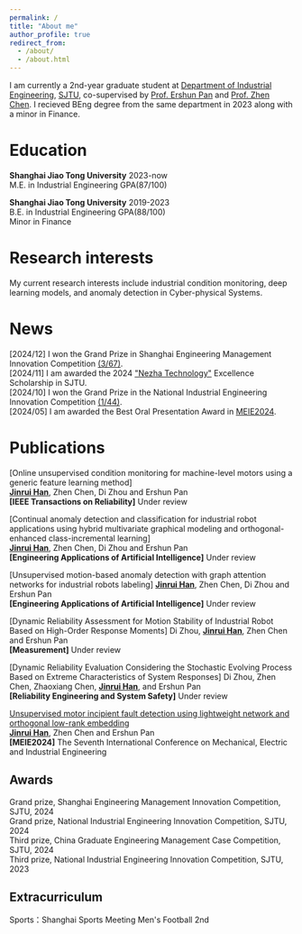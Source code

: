 ```yaml
---
permalink: /
title: "About me"
author_profile: true
redirect_from: 
  - /about/
  - /about.html
---
```


I am currently a 2nd-year graduate student at [Department of Industrial Engineering](https://ieem.sjtu.edu.cn/), [SJTU](https://en.sjtu.edu.cn/), co-supervised by [Prof. Ershun Pan](https://me.sjtu.edu.cn/teacher_directory1/panershun.html) and [Prof. Zhen Chen](https://me.sjtu.edu.cn/teacher_directory1/chenzhen.html). I recieved BEng degree from the same department in 2023 along with a minor in Finance.

Education
======
**Shanghai Jiao Tong University**  2023-now<br />
M.E. in  Industrial Engineering GPA(87/100)<br />

**Shanghai Jiao Tong University**  2019-2023<br />
B.E. in  Industrial Engineering  GPA(88/100) <br />
Minor in Finance 


Research interests
======
My current research interests include industrial condition monitoring, deep learning models, and anomaly detection in Cyber-physical Systems.

News
======
[2024/12] I won the Grand Prize in Shanghai Engineering Management Innovation Competition [(3/67)](https://mpa.usst.edu.cn/2024/1217/c12128a332457/page.htm).<br />
[2024/11] I am awarded the 2024 ["Nezha Technology"](https://www.nuzarsurf.com/en/) Excellence Scholarship in SJTU.<br />
[2024/10] I won the Grand Prize in the National Industrial Engineering Innovation Competition [(1/44)](https://news.sjtu.edu.cn/jdyw/20241105/203657.html).<br />
[2024/05] I am awarded the Best Oral Presentation Award in [MEIE2024](https://mp.weixin.qq.com/s?__biz=MzkxMDYyNzMwMQ==&mid=2247489554&idx=2&sn=12d8c7bcd473ec07aaaf233614b6aa18&chksm=c129c098f65e498ef4afe36c73738124e9e8c4cf1e83f19385a35d2e6994ba9788eae80abe4d&token=442490193&lang=zh_CN#rd). 

Publications
======
[Online unsupervised condition monitoring for machine-level motors using a generic feature learning method]<br />
**<u>Jinrui Han</u>**, Zhen Chen, Di Zhou and Ershun Pan <br /> 
**[IEEE Transactions on Reliability]** Under review

[Continual anomaly detection and classification for industrial robot applications using hybrid multivariate graphical modeling and orthogonal-enhanced class-incremental learning]<br /> 
**<u>Jinrui Han</u>**, Zhen Chen, Di Zhou and Ershun Pan <br /> 
**[Engineering Applications of Artificial Intelligence]** Under review

[Unsupervised motion-based anomaly detection with graph attention networks for industrial robots labeling]
**<u>Jinrui Han</u>**, Zhen Chen, Di Zhou and Ershun Pan <br /> 
**[Engineering Applications of Artificial Intelligence]** Under review

[Dynamic Reliability Assessment for Motion Stability of Industrial Robot Based on High-Order Response Moments]
Di Zhou, **<u>Jinrui Han</u>**, Zhen Chen and Ershun Pan <br /> 
**[Measurement]** Under review

[Dynamic Reliability Evaluation Considering the Stochastic Evolving Process Based on Extreme Characteristics of System Responses]
Di Zhou, Zhen Chen, Zhaoxiang Chen, **<u>Jinrui Han</u>**, and Ershun Pan <br /> 
**[Reliability Engineering and System Safety]** Under review

[Unsupervised motor incipient fault detection using lightweight network and orthogonal low-rank embedding](https://beta.iopscience.iop.org/article/10.1088/1742-6596/2853/1/012072)<br />
**<u>Jinrui Han</u>**, Zhen Chen and Ershun Pan <br /> 
**[MEIE2024]** The Seventh International Conference on Mechanical, Electric and Industrial Engineering

Awards
------
Grand prize, Shanghai Engineering Management Innovation Competition, SJTU, 2024<br />
Grand prize, National Industrial Engineering Innovation Competition, SJTU, 2024<br />
Third prize, China Graduate Engineering Management Case Competition, SJTU, 2024<br />
Third prize, National Industrial Engineering Innovation Competition, SJTU, 2023<br />

Extracurriculum
------
Sports：Shanghai Sports Meeting Men's Football 2nd
